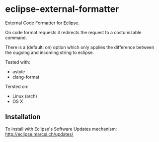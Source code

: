 eclipse-external-formatter
=========================

External Code Formatter for Eclipse. 

On code format requests it redirects the request to a costumizable command.

There is a (default: on) option which only applies the difference between the ougoing and incoming string to eclipse. 

Tested with:
- astyle
- clang-format

Tersted on:
- Linux (arch)
- OS X

Installation
------------

To install with Eclipse's Software Updates mechanism:
http://eclipse.marcsi.ch/updates/


